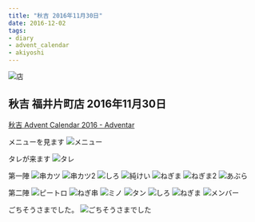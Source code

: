 ```yaml
---
title: "秋吉 2016年11月30日"
date: 2016-12-02
tags:
- diary
- advent_calendar
- akiyoshi
---
```


![店](2016/akiyoshi_01.jpg)

## 秋吉 福井片町店 2016年11月30日
[秋吉 Advent Calendar 2016 - Adventar](http://www.adventar.org/calendars/1603)

メニューを見ます
![メニュー](2016/akiyoshi_02.jpg)

タレが来ます
![タレ](2016/akiyoshi_03.jpg)

第一陣
![串カツ](2016/akiyoshi_04.jpg)
![串カツ2](2016/akiyoshi_05.jpg)
![しろ](2016/akiyoshi_06.jpg)
![純けい](2016/akiyoshi_07.jpg)
![ねぎま](2016/akiyoshi_08.jpg)
![ねぎま2](2016/akiyoshi_09.jpg)
![あぶら](2016/akiyoshi_10.jpg)

第二陣
![ピートロ](2016/akiyoshi_11.jpg)
![ねぎ串](2016/akiyoshi_12.jpg)
![ミノ](2016/akiyoshi_13.jpg)
![タン](2016/akiyoshi_14.jpg)
![しろ](2016/akiyoshi_15.jpg)
![ねぎま](2016/akiyoshi_16.jpg)
![メンバー](2016/akiyoshi_17.jpg)

ごちそうさまでした。
![ごちそうさまでした](2016/akiyoshi_18.jpg)
